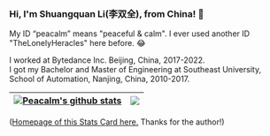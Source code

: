 ### Hi, I'm Shuangquan Li(李双全), from China! 👋
My ID “peacalm” means "peaceful & calm". I ever used another ID "TheLonelyHeracles" here before. 😂  

I worked at Bytedance Inc. Beijing, China, 2017-2022.  
I got my Bachelor and Master of Engineering at Southeast University, School of Automation, Nanjing, China, 2010-2017.  

| <a href="#x"><img align="center" src="https://github-readme-stats.vercel.app/api?username=peacalm&show_icons=true&theme=transparent&hide_border=true" alt="Peacalm's github stats" /></a> | <a href="#x"><img align="center" src="https://github-readme-stats.vercel.app/api/top-langs/?username=peacalm&layout=compact&theme=transparent&hide_border=true" /></a> |
| ------------- | ------------- |

(<a href="https://github.com/anuraghazra/github-readme-stats" target="_blank">Homepage of this Stats Card here.</a> Thanks for the author!)

<!--
**peacalm/peacalm** is a ✨ _special_ ✨ repository because its `README.md` (this file) appears on your GitHub profile.

Here are some ideas to get you started:

- 🔭 I’m currently working on ...
- 🌱 I’m currently learning ...
- 👯 I’m looking to collaborate on ...
- 🤔 I’m looking for help with ...
- 💬 Ask me about ...
- 📫 How to reach me: ...
- 😄 Pronouns: ...
- ⚡ Fun fact: ...
-->
